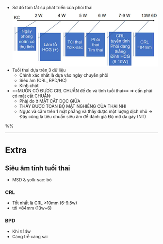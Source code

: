 - Sơ đồ tóm tắt sự phát triển của phôi thai
![Quản lý thai 3 tháng đầu thai kỳ-1686820028063.jpeg](../../../../200%20Files/image/image/Qu%E1%BA%A3n%20l%C3%BD%20thai%203%20th%C3%A1ng%20%C4%91%E1%BA%A7u%20thai%20k%E1%BB%B3-1686820028063.jpeg)
- Tuổi thai dựa trên 3 dữ liệu
	- Chính xác nhất là dựa vào ngày chuyển phôi
	- Siêu âm (CRL, BPD/HC)
	- Kinh chót
- ==MUỐN CÓ ĐƯỢC CRL CHUẨN để đo và tính tuổi thai== => cần phải có mặt cắt CHUẨN:
	- Phải đo ở MẶT CẮT DỌC GIỮA
	- THẤY ĐƯỢC TOÀN BỘ MẶT NGHIÊNG CỦA THAI NHI
	- Ngực và cằm trên 1 mặt phẳng và thấy được một lượng dịch nhỏ
	⇒ Đây cũng là tiêu chuẩn siêu âm để đánh giá Độ mờ da gáy (NT)

%%

---
# Extra
## Siêu âm tính tuổi thai
- MSD & yolk-sac: bỏ
### CRL
- Tốt nhất là CRL ≥10mm (6-9.5w)
- tới <84mm (13w+6)
### BPD
- Khi ≥14w
- Càng trễ càng sai
